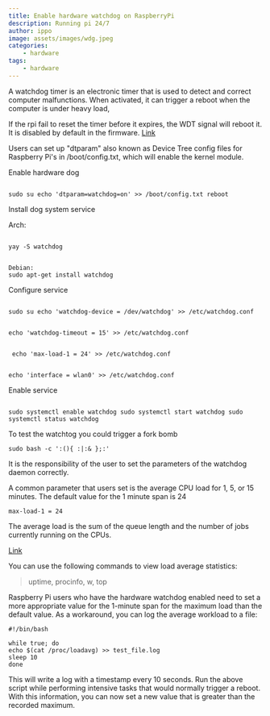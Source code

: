 ```yaml
---
title: Enable hardware watchdog on RaspberryPi
description: Running pi 24/7
author: ippo
image: assets/images/wdg.jpeg
categories:
    - hardware
tags:
    - hardware
---
```


A watchdog timer is an electronic timer that is used to detect and correct computer malfunctions. When activated, it can trigger a reboot when the computer is under heavy load, 

If the rpi fail to reset the timer before it expires, the WDT signal will reboot it.
 It is disabled by default in the firmware. [Link](https://github.com/raspberrypi/firmware/blob/f694bbe7c6f142e0c1a5033f0f6c15528fd6c98c/boot/overlays/README#L277)
 

Users can set up "dtparam" also known as Device Tree config files for Raspberry Pi's in /boot/config.txt, which will enable the kernel module.

Enable hardware dog

```

sudo su echo 'dtparam=watchdog=on' >> /boot/config.txt reboot 
```


Install dog system service

Arch:
```

yay -S watchdog
```


```

Debian:
sudo apt-get install watchdog 
```


Configure service

```

sudo su echo 'watchdog-device = /dev/watchdog' >> /etc/watchdog.conf 
```


```

echo 'watchdog-timeout = 15' >> /etc/watchdog.conf
```


```

 echo 'max-load-1 = 24' >> /etc/watchdog.conf
```

```
 
echo 'interface = wlan0' >> /etc/watchdog.conf 
```


Enable service

```

sudo systemctl enable watchdog sudo systemctl start watchdog sudo systemctl status watchdog 
```

To test the watchtog you could trigger a fork bomb 


`sudo bash -c ':(){ :|:& };:'`

It is the responsibility of the user to set the parameters of the watchdog daemon correctly.

A common parameter that users set is the average CPU load for 1, 5, or 15 minutes. The default value for the 1 minute span is 24

`max-load-1 = 24`

The average load is the sum of the queue length and the number of jobs currently running on the CPUs. 

[Link](https://linux.die.net/man/5/watchdog.conf)

You can use the following commands to view load average statistics:

> uptime, procinfo, w, top

Raspberry Pi users who have the hardware watchdog enabled need to set a more appropriate value for the 1-minute span for the maximum load than the default value. As a workaround, you can log the average workload to a file:

```
#!/bin/bash

while true; do
echo $(cat /proc/loadavg) >> test_file.log
sleep 10
done
```

This will write a log with a timestamp every 10 seconds. Run the above script while performing intensive tasks that would normally trigger a reboot. With this information, you can now set a new value that is greater than the recorded maximum.

